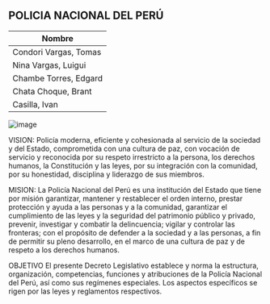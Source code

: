 ## POLICIA NACIONAL DEL PERÚ

| Nombre                |
|-----------------------|
| Condori Vargas, Tomas |
| Nina Vargas, Luigui   |
| Chambe Torres, Edgard |
| Chata Choque, Brant   |
| Casilla, Ivan         |

![image](https://github.com/UPT-FAING-EPIS/proyecto-si885-2024-i-u1-chata_chambe_nina_condori_casilla/assets/90207441/496b28fd-7f96-4760-8e43-754bc62c0ba9)

VISION:
Policía moderna, eficiente y cohesionada al servicio de la sociedad y del Estado, comprometida con una cultura de paz, con vocación de servicio y reconocida por su respeto irrestricto a la persona, los derechos humanos, la Constitución y las leyes, por su integración con la comunidad, por su honestidad, disciplina y liderazgo de sus miembros.

MISION:
La Policía Nacional del Perú es una institución del Estado que tiene por misión garantizar, mantener y restablecer el orden interno, prestar protección y ayuda a las personas y a la comunidad, garantizar el cumplimiento de las leyes y la seguridad del patrimonio público y privado, prevenir, investigar y combatir la delincuencia; vigilar y controlar las fronteras; con el propósito de defender a la sociedad y a las personas, a fin de permitir su pleno desarrollo, en el marco de una cultura de paz y de respeto a los derechos humanos.

OBJETIVO
El presente Decreto Legislativo establece y norma la estructura, organización, competencias, funciones y atribuciones de la Policía Nacional del Perú, así como sus regímenes especiales. Los aspectos específicos se rigen por las leyes y reglamentos respectivos.
